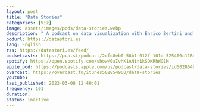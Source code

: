 ```yaml
---
layout: post
title: "Data Stories"
categories: [Viz]
image: assets/images/pods/data-stories.webp
description: " A podcast on data visualization with Enrico Bertini and Moritz Stefaner"
podurl: https://datastori.es
lang: English
rss: https://datastori.es/feed/
pocketcasts: https://pca.st/podcast/2cfd8eb0-58b1-012f-101d-525400c11844
spotify: https://open.spotify.com/show/0aIvhK1ANin1kSOKRhWG1M
apple_pod: https://podcasts.apple.com/us/podcast/data-stories/id502854960
overcast: https://overcast.fm/itunes502854960/data-stories
youtube:
last_published: 2023-03-08 12:40:01
frequency: 101
duration:
status: inactive
---
```

